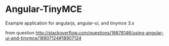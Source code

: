 Angular-TinyMCE
===============
Example application for angularjs, angular-ui, and tinymce 3.x

from question 
http://stackoverflow.com/questions/18878146/using-angular-ui-and-tinymce/18907124#18907124
